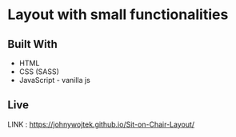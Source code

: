# Layout with small functionalities

## Built With

* HTML
* CSS (SASS)
* JavaScript - vanilla js

## Live

LINK : https://johnywojtek.github.io/Sit-on-Chair-Layout/



